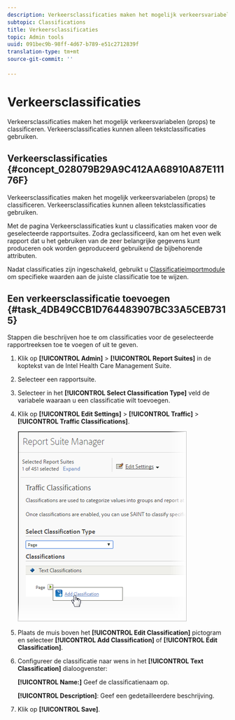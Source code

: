 ```yaml
---
description: Verkeersclassificaties maken het mogelijk verkeersvariabelen (props) te classificeren. Verkeersclassificaties kunnen alleen tekstclassificaties gebruiken.
subtopic: Classifications
title: Verkeersclassificaties
topic: Admin tools
uuid: 091bec9b-98ff-4d67-b789-e51c2712839f
translation-type: tm+mt
source-git-commit: ''

---
```



# Verkeersclassificaties

Verkeersclassificaties maken het mogelijk verkeersvariabelen (props) te classificeren. Verkeersclassificaties kunnen alleen tekstclassificaties gebruiken.

## Verkeersclassificaties {#concept_028079B29A9C412AA68910A87E11176F}

Verkeersclassificaties maken het mogelijk verkeersvariabelen (props) te classificeren. Verkeersclassificaties kunnen alleen tekstclassificaties gebruiken.

Met de pagina Verkeersclassificaties kunt u classificaties maken voor de geselecteerde rapportsuites. Zodra geclassificeerd, kan om het even welk rapport dat u het gebruiken van de zeer belangrijke gegevens kunt produceren ook worden geproduceerd gebruikend de bijbehorende attributen.

Nadat classificaties zijn ingeschakeld, gebruikt u [Classificatieimportmodule](/help/components/c-classifications2/c-classifications-importer/c-working-with-saint.md) om specifieke waarden aan de juiste classificatie toe te wijzen.

## Een verkeersclassificatie toevoegen {#task_4DB49CCB1D764483907BC33A5CEB7315}

<!-- 

t_classification_add_traffic.xml

 -->

Stappen die beschrijven hoe te om classificaties voor de geselecteerde rapportreeksen toe te voegen of uit te geven.

1. Klik op **[!UICONTROL Admin]** > **[!UICONTROL Report Suites]** in de koptekst van de Intel Health Care Management Suite.
1. Selecteer een rapportsuite.
1. Selecteer in het **[!UICONTROL Select Classification Type]** veld de variabele waaraan u een classificatie wilt toevoegen.
1. Klik op **[!UICONTROL Edit Settings]** > **[!UICONTROL Traffic]** > **[!UICONTROL Traffic Classifications]**.

   ![Stapinfo](assets/traffic-classification.png)

1. Plaats de muis boven het **[!UICONTROL Edit Classification]** pictogram en selecteer **[!UICONTROL Add Classification]** of **[!UICONTROL Edit Classification]**.
1. Configureer de classificatie naar wens in het **[!UICONTROL Text Classification]** dialoogvenster:

   **[!UICONTROL Name:]** Geef de classificatienaam op.

   **[!UICONTROL Description]**: Geef een gedetailleerdere beschrijving.
1. Klik op **[!UICONTROL Save]**.
